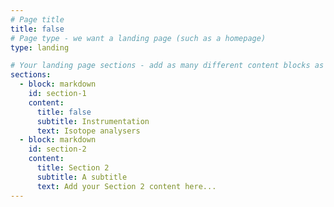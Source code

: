 ```yaml
---
# Page title
title: false
# Page type - we want a landing page (such as a homepage)
type: landing

# Your landing page sections - add as many different content blocks as you like
sections:
  - block: markdown
    id: section-1
    content:
      title: false
      subtitle: Instrumentation
      text: Isotope analysers
  - block: markdown
    id: section-2
    content:
      title: Section 2
      subtitle: A subtitle
      text: Add your Section 2 content here...
---
```


